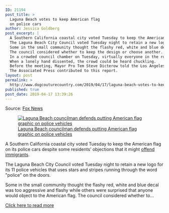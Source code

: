 ```yaml
---
ID: 21194
post_title: >
  Laguna Beach votes to keep American flag
  on police cars
author: Jessica Goldberg
post_excerpt: |
  A Southern California coastal city voted Tuesday to keep the American flag on its police cars despite some residents’ objections that it might offend immigrants.
  The Laguna Beach City Council voted Tuesday night to retain a new logo for its 11 police vehicles that uses stars and stripes running through the word "police" on the doors.
  Some in the small community thought the flashy red, white and blue decal was too aggressive and flashy while others were surprised that anyone would object to the American flag.
  The council considered whether to keep the design or choose another.
  In a crowded council chamber on Tuesday, virtually everyone in the room raised their hand when asked if they supported the design, video shows.
  When a lonely hand dissented, the crowd could be heard chuckling.
  Before the meeting, Mayor Pro Tem Steve Dicterow told the Los Angeles Times the council was simply facing "a very narrow decision" about the brightness of the colors, but that the issue had devolved into a broader national conversation about patriotism. "Clearly, the way it looks on the car is not what anyone expected it to look like," Dicterow said. "I think it's reasonable that we're going to look at it again so that whatever we (approve) is exactly what we put on the car."
  The Associated Press contributed to this report.
layout: post
permalink: >
  http://www.dogcouturecountry.com/2019/04/17/laguna-beach-votes-to-keep-american-flag-on-police-cars/
published: true
post_date: 2019-04-17 13:39:26
---
```

<p class="article-info-author-source"> <span>Source: <a href="https://www.foxnews.com/us/southern-california-town-votes-to-keep-flag-on-police-cars" target="_blank">Fox News</a></span> </p> <figure><a data-v-275a95fe="" href="http://video.foxnews.com/v/6026333897001"><img alt="Laguna Beach councilman defends putting American flag graphic on police vehicles" data-v-275a95fe="" src="https://a57.foxnews.com/media2.foxnews.com/BrightCove/694940094001/2019/04/15/931/524/694940094001_6026339141001_6026333897001-vs.jpg?ve=1&amp;tl=1"></a>
<figcaption><a href="http://video.foxnews.com/v/6026333897001">Laguna Beach councilman defends putting American flag graphic on police vehicles</a></figcaption>
</figure>
<p>A Southern California coastal city voted Tuesday to keep the American flag on its police cars despite some residents’ objections that it might <a href="https://www.foxnews.com/us/southern-california-police-departments-new-patriotic-patrol-car-design-sparks-backlash">offend immigrants</a>.</p>
<p>The Laguna Beach City Council voted Tuesday night to retain a new logo for its 11 police vehicles that uses stars and stripes running through the word "police" on the doors.</p>
<p>Some in the small community thought the flashy red, white and blue decal was too aggressive and flashy while others were surprised that anyone would object to the American flag. The council considered whether to...</p> <p class="article-info-more"> <a href="https://www.foxnews.com/us/southern-california-town-votes-to-keep-flag-on-police-cars" target="_blank">Click here to read more</a> </p>